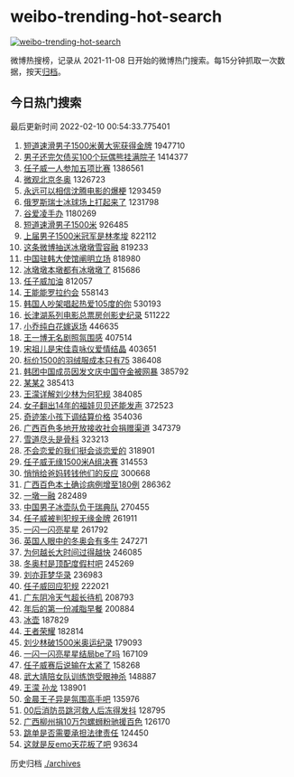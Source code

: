 # weibo-trending-hot-search

[![weibo-trending-hot-search](https://github.com/ameizi/weibo-trending-hot-search/actions/workflows/ci.yml/badge.svg)](https://github.com/ameizi/weibo-trending-hot-search/actions/workflows/ci.yml)

微博热搜榜，记录从 2021-11-08 日开始的微博热门搜索。每15分钟抓取一次数据，按天[归档](./archives)。

## 今日热门搜索

<!-- BEGIN --> 
最后更新时间 2022-02-10 00:54:33.775401 
1. [短道速滑男子1500米黄大宪获得金牌](https://s.weibo.com/weibo?q=%23%E7%9F%AD%E9%81%93%E9%80%9F%E6%BB%91%E7%94%B7%E5%AD%901500%E7%B1%B3%E9%BB%84%E5%A4%A7%E5%AE%AA%E8%8E%B7%E5%BE%97%E9%87%91%E7%89%8C%23&Refer=top) 1947710
1. [男子还完欠债买100个玩偶熊挂满院子](https://s.weibo.com/weibo?q=%23%E7%94%B7%E5%AD%90%E8%BF%98%E5%AE%8C%E6%AC%A0%E5%80%BA%E4%B9%B0100%E4%B8%AA%E7%8E%A9%E5%81%B6%E7%86%8A%E6%8C%82%E6%BB%A1%E9%99%A2%E5%AD%90%23&Refer=top) 1414377
1. [任子威一人参加五项比赛](https://s.weibo.com/weibo?q=%23%E4%BB%BB%E5%AD%90%E5%A8%81%E4%B8%80%E4%BA%BA%E5%8F%82%E5%8A%A0%E4%BA%94%E9%A1%B9%E6%AF%94%E8%B5%9B%23&Refer=top) 1386561
1. [微观北京冬奥](https://s.weibo.com/weibo?q=%23%E5%BE%AE%E8%A7%82%E5%8C%97%E4%BA%AC%E5%86%AC%E5%A5%A5%23&Refer=top) 1326723
1. [永远可以相信沈腾电影的爆梗](https://s.weibo.com/weibo?q=%23%E6%B0%B8%E8%BF%9C%E5%8F%AF%E4%BB%A5%E7%9B%B8%E4%BF%A1%E6%B2%88%E8%85%BE%E7%94%B5%E5%BD%B1%E7%9A%84%E7%88%86%E6%A2%97%23&Refer=top) 1293459
1. [俄罗斯瑞士冰球场上打起来了](https://s.weibo.com/weibo?q=%23%E4%BF%84%E7%BD%97%E6%96%AF%E7%91%9E%E5%A3%AB%E5%86%B0%E7%90%83%E5%9C%BA%E4%B8%8A%E6%89%93%E8%B5%B7%E6%9D%A5%E4%BA%86%23&Refer=top) 1231798
1. [谷爱凌手办](https://s.weibo.com/weibo?q=%23%E8%B0%B7%E7%88%B1%E5%87%8C%E6%89%8B%E5%8A%9E%23&Refer=top) 1180269
1. [短道速滑男子1500米](https://s.weibo.com/weibo?q=%23%E7%9F%AD%E9%81%93%E9%80%9F%E6%BB%91%E7%94%B7%E5%AD%901500%E7%B1%B3%23&Refer=top) 926485
1. [上届男子1500米冠军是林孝埈](https://s.weibo.com/weibo?q=%23%E4%B8%8A%E5%B1%8A%E7%94%B7%E5%AD%901500%E7%B1%B3%E5%86%A0%E5%86%9B%E6%98%AF%E6%9E%97%E5%AD%9D%E5%9F%88%23&Refer=top) 822112
1. [这条微博抽送冰墩墩雪容融](https://s.weibo.com/weibo?q=%23%E8%BF%99%E6%9D%A1%E5%BE%AE%E5%8D%9A%E6%8A%BD%E9%80%81%E5%86%B0%E5%A2%A9%E5%A2%A9%E9%9B%AA%E5%AE%B9%E8%9E%8D%23&Refer=top) 819233
1. [中国驻韩大使馆阐明立场](https://s.weibo.com/weibo?q=%23%E4%B8%AD%E5%9B%BD%E9%A9%BB%E9%9F%A9%E5%A4%A7%E4%BD%BF%E9%A6%86%E9%98%90%E6%98%8E%E7%AB%8B%E5%9C%BA%23&Refer=top) 818980
1. [冰墩墩本墩都有冰墩墩了](https://s.weibo.com/weibo?q=%23%E5%86%B0%E5%A2%A9%E5%A2%A9%E6%9C%AC%E5%A2%A9%E9%83%BD%E6%9C%89%E5%86%B0%E5%A2%A9%E5%A2%A9%E4%BA%86%23&Refer=top) 815686
1. [任子威加油](https://s.weibo.com/weibo?q=%23%E4%BB%BB%E5%AD%90%E5%A8%81%E5%8A%A0%E6%B2%B9%23&Refer=top) 812057
1. [王能能罗拉约会](https://s.weibo.com/weibo?q=%23%E7%8E%8B%E8%83%BD%E8%83%BD%E7%BD%97%E6%8B%89%E7%BA%A6%E4%BC%9A%23&Refer=top) 558143
1. [韩国人吵架唱起热爱105度的你](https://s.weibo.com/weibo?q=%E9%9F%A9%E5%9B%BD%E4%BA%BA%E5%90%B5%E6%9E%B6%E5%94%B1%E8%B5%B7%E7%83%AD%E7%88%B1105%E5%BA%A6%E7%9A%84%E4%BD%A0&Refer=top) 530193
1. [长津湖系列电影总票房创影史纪录](https://s.weibo.com/weibo?q=%23%E9%95%BF%E6%B4%A5%E6%B9%96%E7%B3%BB%E5%88%97%E7%94%B5%E5%BD%B1%E6%80%BB%E7%A5%A8%E6%88%BF%E5%88%9B%E5%BD%B1%E5%8F%B2%E7%BA%AA%E5%BD%95%23&Refer=top) 511222
1. [小乔纯白花嫁返场](https://s.weibo.com/weibo?q=%23%E5%B0%8F%E4%B9%94%E7%BA%AF%E7%99%BD%E8%8A%B1%E5%AB%81%E8%BF%94%E5%9C%BA%23&Refer=top) 446635
1. [王一博无名剧照氛围感](https://s.weibo.com/weibo?q=%23%E7%8E%8B%E4%B8%80%E5%8D%9A%E6%97%A0%E5%90%8D%E5%89%A7%E7%85%A7%E6%B0%9B%E5%9B%B4%E6%84%9F%23&Refer=top) 407514
1. [宋祖儿是宋佳袁咏仪爱情结晶](https://s.weibo.com/weibo?q=%23%E5%AE%8B%E7%A5%96%E5%84%BF%E6%98%AF%E5%AE%8B%E4%BD%B3%E8%A2%81%E5%92%8F%E4%BB%AA%E7%88%B1%E6%83%85%E7%BB%93%E6%99%B6%23&Refer=top) 403651
1. [标价1500的羽绒服成本只有75](https://s.weibo.com/weibo?q=%23%E6%A0%87%E4%BB%B71500%E7%9A%84%E7%BE%BD%E7%BB%92%E6%9C%8D%E6%88%90%E6%9C%AC%E5%8F%AA%E6%9C%8975%23&Refer=top) 386408
1. [韩团中国成员因发文庆中国夺金被网暴](https://s.weibo.com/weibo?q=%23%E9%9F%A9%E5%9B%A2%E4%B8%AD%E5%9B%BD%E6%88%90%E5%91%98%E5%9B%A0%E5%8F%91%E6%96%87%E5%BA%86%E4%B8%AD%E5%9B%BD%E5%A4%BA%E9%87%91%E8%A2%AB%E7%BD%91%E6%9A%B4%23&Refer=top) 385792
1. [某某2](https://s.weibo.com/weibo?q=%E6%9F%90%E6%9F%902&Refer=top) 385413
1. [王濛详解刘少林为何犯规](https://s.weibo.com/weibo?q=%23%E7%8E%8B%E6%BF%9B%E8%AF%A6%E8%A7%A3%E5%88%98%E5%B0%91%E6%9E%97%E4%B8%BA%E4%BD%95%E7%8A%AF%E8%A7%84%23&Refer=top) 384085
1. [女子翻出14年的福娃贝贝还能发声](https://s.weibo.com/weibo?q=%23%E5%A5%B3%E5%AD%90%E7%BF%BB%E5%87%BA14%E5%B9%B4%E7%9A%84%E7%A6%8F%E5%A8%83%E8%B4%9D%E8%B4%9D%E8%BF%98%E8%83%BD%E5%8F%91%E5%A3%B0%23&Refer=top) 372523
1. [奇迹笨小孩下调结算价格](https://s.weibo.com/weibo?q=%23%E5%A5%87%E8%BF%B9%E7%AC%A8%E5%B0%8F%E5%AD%A9%E4%B8%8B%E8%B0%83%E7%BB%93%E7%AE%97%E4%BB%B7%E6%A0%BC%23&Refer=top) 354036
1. [广西百色多地开放接收社会捐赠渠道](https://s.weibo.com/weibo?q=%23%E5%B9%BF%E8%A5%BF%E7%99%BE%E8%89%B2%E5%A4%9A%E5%9C%B0%E5%BC%80%E6%94%BE%E6%8E%A5%E6%94%B6%E7%A4%BE%E4%BC%9A%E6%8D%90%E8%B5%A0%E6%B8%A0%E9%81%93%23&Refer=top) 347379
1. [雪道尽头是骨科](https://s.weibo.com/weibo?q=%E9%9B%AA%E9%81%93%E5%B0%BD%E5%A4%B4%E6%98%AF%E9%AA%A8%E7%A7%91&Refer=top) 323213
1. [不会恋爱的我们挺会谈恋爱的](https://s.weibo.com/weibo?q=%23%E4%B8%8D%E4%BC%9A%E6%81%8B%E7%88%B1%E7%9A%84%E6%88%91%E4%BB%AC%E6%8C%BA%E4%BC%9A%E8%B0%88%E6%81%8B%E7%88%B1%E7%9A%84%23&Refer=top) 318901
1. [任子威无缘1500米A组决赛](https://s.weibo.com/weibo?q=%23%E4%BB%BB%E5%AD%90%E5%A8%81%E6%97%A0%E7%BC%981500%E7%B1%B3A%E7%BB%84%E5%86%B3%E8%B5%9B%23&Refer=top) 314553
1. [悄悄给爸妈转钱他们的反应](https://s.weibo.com/weibo?q=%23%E6%82%84%E6%82%84%E7%BB%99%E7%88%B8%E5%A6%88%E8%BD%AC%E9%92%B1%E4%BB%96%E4%BB%AC%E7%9A%84%E5%8F%8D%E5%BA%94%23&Refer=top) 300668
1. [广西百色本土确诊病例增至180例](https://s.weibo.com/weibo?q=%23%E5%B9%BF%E8%A5%BF%E7%99%BE%E8%89%B2%E6%9C%AC%E5%9C%9F%E7%A1%AE%E8%AF%8A%E7%97%85%E4%BE%8B%E5%A2%9E%E8%87%B3180%E4%BE%8B%23&Refer=top) 286362
1. [一墩一融](https://s.weibo.com/weibo?q=%23%E4%B8%80%E5%A2%A9%E4%B8%80%E8%9E%8D%23&Refer=top) 282489
1. [中国男子冰壶队负于瑞典队](https://s.weibo.com/weibo?q=%23%E4%B8%AD%E5%9B%BD%E7%94%B7%E5%AD%90%E5%86%B0%E5%A3%B6%E9%98%9F%E8%B4%9F%E4%BA%8E%E7%91%9E%E5%85%B8%E9%98%9F%23&Refer=top) 270455
1. [任子威被判犯规无缘金牌](https://s.weibo.com/weibo?q=%23%E4%BB%BB%E5%AD%90%E5%A8%81%E8%A2%AB%E5%88%A4%E7%8A%AF%E8%A7%84%E6%97%A0%E7%BC%98%E9%87%91%E7%89%8C%23&Refer=top) 261911
1. [一闪一闪亮星星](https://s.weibo.com/weibo?q=%E4%B8%80%E9%97%AA%E4%B8%80%E9%97%AA%E4%BA%AE%E6%98%9F%E6%98%9F&Refer=top) 261792
1. [英国人眼中的冬奥会有多牛](https://s.weibo.com/weibo?q=%23%E8%8B%B1%E5%9B%BD%E4%BA%BA%E7%9C%BC%E4%B8%AD%E7%9A%84%E5%86%AC%E5%A5%A5%E4%BC%9A%E6%9C%89%E5%A4%9A%E7%89%9B%23&Refer=top) 247271
1. [为何越长大时间过得越快](https://s.weibo.com/weibo?q=%23%E4%B8%BA%E4%BD%95%E8%B6%8A%E9%95%BF%E5%A4%A7%E6%97%B6%E9%97%B4%E8%BF%87%E5%BE%97%E8%B6%8A%E5%BF%AB%23&Refer=top) 246085
1. [冬奥村是顶配度假村吧](https://s.weibo.com/weibo?q=%23%E5%86%AC%E5%A5%A5%E6%9D%91%E6%98%AF%E9%A1%B6%E9%85%8D%E5%BA%A6%E5%81%87%E6%9D%91%E5%90%A7%23&Refer=top) 245269
1. [刘亦菲梦华录](https://s.weibo.com/weibo?q=%23%E5%88%98%E4%BA%A6%E8%8F%B2%E6%A2%A6%E5%8D%8E%E5%BD%95%23&Refer=top) 236983
1. [任子威回应犯规](https://s.weibo.com/weibo?q=%23%E4%BB%BB%E5%AD%90%E5%A8%81%E5%9B%9E%E5%BA%94%E7%8A%AF%E8%A7%84%23&Refer=top) 222021
1. [广东阴冷天气超长待机](https://s.weibo.com/weibo?q=%23%E5%B9%BF%E4%B8%9C%E9%98%B4%E5%86%B7%E5%A4%A9%E6%B0%94%E8%B6%85%E9%95%BF%E5%BE%85%E6%9C%BA%23&Refer=top) 208793
1. [年后的第一份减脂早餐](https://s.weibo.com/weibo?q=%23%E5%B9%B4%E5%90%8E%E7%9A%84%E7%AC%AC%E4%B8%80%E4%BB%BD%E5%87%8F%E8%84%82%E6%97%A9%E9%A4%90%23&Refer=top) 200884
1. [冰壶](https://s.weibo.com/weibo?q=%E5%86%B0%E5%A3%B6&Refer=top) 187829
1. [王者荣耀](https://s.weibo.com/weibo?q=%23%E7%8E%8B%E8%80%85%E8%8D%A3%E8%80%80%23&Refer=top) 182814
1. [刘少林破1500米奥运纪录](https://s.weibo.com/weibo?q=%23%E5%88%98%E5%B0%91%E6%9E%97%E7%A0%B41500%E7%B1%B3%E5%A5%A5%E8%BF%90%E7%BA%AA%E5%BD%95%23&Refer=top) 179093
1. [一闪一闪亮星星结局be了吗](https://s.weibo.com/weibo?q=%23%E4%B8%80%E9%97%AA%E4%B8%80%E9%97%AA%E4%BA%AE%E6%98%9F%E6%98%9F%E7%BB%93%E5%B1%80be%E4%BA%86%E5%90%97%23&Refer=top) 167109
1. [任子威赛后说输在太紧了](https://s.weibo.com/weibo?q=%23%E4%BB%BB%E5%AD%90%E5%A8%81%E8%B5%9B%E5%90%8E%E8%AF%B4%E8%BE%93%E5%9C%A8%E5%A4%AA%E7%B4%A7%E4%BA%86%23&Refer=top) 158268
1. [武大靖陪女队训练饱受眼神杀](https://s.weibo.com/weibo?q=%23%E6%AD%A6%E5%A4%A7%E9%9D%96%E9%99%AA%E5%A5%B3%E9%98%9F%E8%AE%AD%E7%BB%83%E9%A5%B1%E5%8F%97%E7%9C%BC%E7%A5%9E%E6%9D%80%23&Refer=top) 148887
1. [王濛 孙龙](https://s.weibo.com/weibo?q=%E7%8E%8B%E6%BF%9B%20%E5%AD%99%E9%BE%99&Refer=top) 138901
1. [金晨王子异是氛围高手吧](https://s.weibo.com/weibo?q=%23%E9%87%91%E6%99%A8%E7%8E%8B%E5%AD%90%E5%BC%82%E6%98%AF%E6%B0%9B%E5%9B%B4%E9%AB%98%E6%89%8B%E5%90%A7%23&Refer=top) 135976
1. [00后消防员跳河救人后冻得发抖](https://s.weibo.com/weibo?q=%2300%E5%90%8E%E6%B6%88%E9%98%B2%E5%91%98%E8%B7%B3%E6%B2%B3%E6%95%91%E4%BA%BA%E5%90%8E%E5%86%BB%E5%BE%97%E5%8F%91%E6%8A%96%23&Refer=top) 128795
1. [广西柳州捐10万包螺蛳粉驰援百色](https://s.weibo.com/weibo?q=%23%E5%B9%BF%E8%A5%BF%E6%9F%B3%E5%B7%9E%E6%8D%9010%E4%B8%87%E5%8C%85%E8%9E%BA%E8%9B%B3%E7%B2%89%E9%A9%B0%E6%8F%B4%E7%99%BE%E8%89%B2%23&Refer=top) 126170
1. [跳单是否需要承担法律责任](https://s.weibo.com/weibo?q=%23%E8%B7%B3%E5%8D%95%E6%98%AF%E5%90%A6%E9%9C%80%E8%A6%81%E6%89%BF%E6%8B%85%E6%B3%95%E5%BE%8B%E8%B4%A3%E4%BB%BB%23&Refer=top) 124450
1. [这就是反emo天花板了吧](https://s.weibo.com/weibo?q=%23%E8%BF%99%E5%B0%B1%E6%98%AF%E5%8F%8Demo%E5%A4%A9%E8%8A%B1%E6%9D%BF%E4%BA%86%E5%90%A7%23&Refer=top) 93634
<!-- END -->

历史归档 [./archives](./archives)

